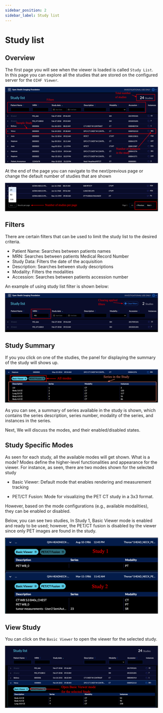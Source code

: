 ```yaml
---
sidebar_position: 2
sidebar_label: Study list
---
```


# Study list

## Overview
The first page you will see when the viewer is loaded is called `Study List`.
In this page you can explore all the studies that are stored on the configured
server for the `OIHF Viewer`.

![user-study-list](../assets/img/user-study-list.png)

At the end of the page you can navigate to the next/previous page or change the
default number of studies that are shown

![user-study-next](../assets/img/user-study-next.png)
## Filters
There are certain filters that can be used to limit the study list to the desired
criteria.

- Patient Name: Searches between patients names
- MRN: Searches between patients Medical Record Number
- Study Data: Filters the date of the acquisition
- Description: Searches between study descriptions
- Modality: Filters the modalities
- Accession: Searches between patients accession number


An example of using study list filter is shown below:

![user-study-filter](../assets/img/user-study-filter.png)

## Study Summary
If you you click on one of the studies, the panel for displaying the summary
of the study will shows up.

![user-study-summary](../assets/img/user-study-summary.png)

As you can see, a summary of series available in the study is shown, which contains
the series description, series number, modality of the series, and instances in the series.

Next, We will discuss the modes, and their enabled/disabled states.


## Study Specific Modes
As seen for each study, all the available modes will get shown. What is a mode?
Modes define the higher-level functionalities and appearance for the viewer.
For instance, as seen, there are two modes shown for the selected study

- Basic Viewer: Default mode that enables rendering and measurement tracking

- PET/CT Fusion: Mode for visualizing the PET CT study in a 3x3 format.

However, based on the mode configurations (e.g., available modalities), they can be
enabled or disabled.

Below, you can see two studies, In Study 1, Basic Viewer mode is enabled and
ready to be used; however, the PET/CT fusion is disabled by the viewer since
only PET images are found in the study.

![user-studyist-modespecific](../assets/img/user-studyist-modespecific.png)


## View Study
You can click on the `Basic Viewer` to open the viewer for the selected study.


![user-open-viewer](../assets/img/user-open-viewer.png)
